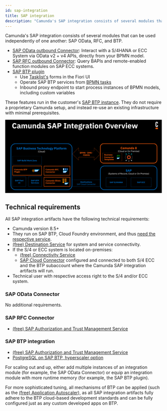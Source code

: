 ```yaml
---
id: sap-integration
title: SAP integration
description: "Camunda's SAP integration consists of several modules that can be used independently of one another: SAP OData, RFC, and BTP."
---
```


Camunda's SAP integration consists of several modules that can be used independently of one another: SAP OData, RFC, and BTP.

- [SAP OData outbound Connector](./odata-connector.md): Interact with a S/4HANA or ECC System via OData v2 + v4 APIs, directly from your BPMN model.
- [SAP RFC outbound Connector](./rfc-connector.md): Query BAPIs and remote-enabled function modules on SAP ECC systems.
- [SAP BTP plugin](./btp-plugin.md)
  - Use [Tasklist's](/components/tasklist/introduction-to-tasklist.md) forms in the Fiori UI
  - Operate SAP BTP services from [BPMN tasks](/components/modeler/bpmn/bpmn.md)
  - Inbound proxy endpoint to start process instances of BPMN models, including custom variables

These features run in the customer's [SAP BTP instance](https://www.sap.com/products/technology-platform.html). They do not require a proprietary Camunda setup, and instead re-use an existing infrastructure with minimal prerequisites.

![SAP integration overview](./img/sap-integration-overview.png)

## Technical requirements

All SAP integration artifacts have the following technical requirements:

- Camunda version 8.5+
- They run on SAP BTP, Cloud Foundry environment, and thus [need the respective service](https://discovery-center.cloud.sap/serviceCatalog/cloud-foundry-runtime?region=all).
- [(free) Destination Service](https://discovery-center.cloud.sap/serviceCatalog/destination?region=all&service_plan=lite&commercialModel=btpea) for system and service connectivity.
- If the S/4 or ECC system is located on-premises:
  - [(free) Connectivity Service](https://discovery-center.cloud.sap/serviceCatalog/connectivity-service?region=all)
  - [SAP Cloud Connector](https://help.sap.com/docs/connectivity/sap-btp-connectivity-cf/cloud-connector) configured and connected to both S/4 ECC and the BTP subaccount where the Camunda SAP integration artifacts will run.
- Technical user with respective access right to the S/4 and/or ECC system.

### SAP OData Connector

No additional requirements.

### SAP RFC Connector

- [(free) SAP Authorization and Trust Management Service](https://discovery-center.cloud.sap/serviceCatalog/authorization-and-trust-management-service?region=all)

### SAP BTP integration

- [(free) SAP Authorization and Trust Management Service](https://discovery-center.cloud.sap/serviceCatalog/authorization-and-trust-management-service?region=all)
- [PostgreSQL on SAP BTP, hyperscaler option](https://discovery-center.cloud.sap/serviceCatalog/postgresql-hyperscaler-option?region=all)

For scaling out and up, either add multiple instances of an integration module (for example, the SAP OData Connector) or equip an integration module with more runtime memory (for example, the SAP BTP plugin).

For more sophisticated tuning, all mechanisms of BTP can be applied (such as the [(free) Application Autoscaler](https://discovery-center.cloud.sap/serviceCatalog/application-autoscaler?service_plan=standard&region=all&commercialModel=btpea)), as all SAP integration artifacts fully adhere to the BTP cloud-based development standards and can be fully configured just as any custom developed apps on BTP.
